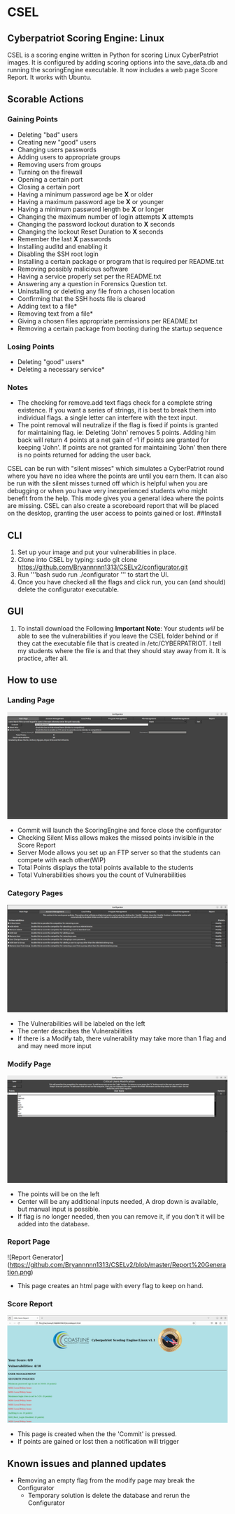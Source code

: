 # CSEL
## Cyberpatriot Scoring Engine: Linux

CSEL is a scoring engine written in Python for scoring Linux CyberPatriot images. It is configured by adding scoring options into the save_data.db and running the scoringEngine executable. It now includes a web page Score Report. It works with Ubuntu.

## Scorable Actions
### Gaining Points
- Deleting "bad" users
- Creating new "good" users
- Changing  users passwords
- Adding users to appropriate groups
- Removing users from groups
- Turning on the firewall
- Opening a certain port 
- Closing a certain port 
- Having a minimum password age be **X** or older 
- Having a maximum password age be **X** or younger  
- Having a minimum password length be **X** or longer 
- Changing the maximum number of login attempts **X** attempts 
- Changing the password lockout duration to **X** seconds
- Changing  the lockout Reset Duration to **X** seconds
- Remember the last **X** passwords
- Installing auditd and enabling it
- Disabling the SSH root login
- Installing a certain package or program that is required per README.txt
- Removing possibly malicious software
- Having a service properly set per the README.txt
- Answering any a question in Forensics Question txt.
- Uninstalling or deleting any file from a chosen location
- Confirming that the SSH hosts file is cleared
- Adding text to a file*
- Removing text from a file*
- Giving a chosen files appropriate permissions per README.txt
- Removing a certain package from booting during the startup sequence
### Losing Points
- Deleting "good" users*
- Deleting a necessary service*
### Notes
- The checking for remove.add text flags check for a complete string existence. If you want a series of strings, it is best to break them into individual flags. a single letter can interfere with the text input.
- The point removal will neutralize if the flag is fixed if points is granted for maintaining flag.
  	ie: Deleting 'John' removes 5 points. Adding him back will return 4 points at a net gain of -1 if points are granted for keeping 'John'. If points are not granted for maintaining 'John' then there is no points returned for adding the user back.

CSEL can be run with "silent misses" which simulates a CyberPatriot round where you have no idea where the points are until you earn them. It can also be run with the silent misses turned off which is helpful when you are debugging or when you have very inexperienced students who might benefit from the help. This mode gives you a general idea where the points are missing. CSEL can also create a scoreboard report that will be placed on the desktop, granting the user access to points gained or lost. 
##Install 
## CLI
1. Set up your image and put your vulnerabilities in place.
3. Clone into CSEL by typing: sudo git clone https://github.com/Bryannnnn1313/CSELv2/configurator.git
4. Run '''bash
sudo run ./configurator
''' to start the UI. 
6. Once you have checked all the flags and click run, you can (and should) delete the configurator executable.

## GUI
1. To install download the Following
**Important Note**: Your students _will_ be able to see the vulnerabilities if you leave the CSEL folder behind or if they cat the executable file that is created in /etc/CYBERPATRIOT. I tell my students where the file is and that they should stay away from it. It is practice, after all.

## How to use 
### Landing Page
![Landing Page](https://github.com/Bryannnnn1313/CSELv2/blob/master/Config%201st%20Screen.png)
   - Commit will launch the ScoringEngine and force close the configurator
   - Checking Silent Miss allows makes the missed points invisible in the Score Report
   - Server Mode allows you set up an FTP server so that the students can compete with each other(WIP)
   - Total Points displays the total points available to the students
   - Total Vulnerabilities shows you the count of Vulnerabilities
### Category Pages
![Category Page](https://github.com/Bryannnnn1313/CSELv2/blob/master/Config%20Account%20Management.png)
   - The Vulnerabilities will be labeled on the left
   - The center describes the Vulnerabilities
   - If there is a Modify tab, there vulnerability may take more than 1 flag and and may need more input
### Modify Page
![Modify Page](https://github.com/Bryannnnn1313/CSELv2/blob/master/Config%20Modify.png)
   - The points will be on the left
   - Center will be any additional inputs needed, A drop down is available, but manual input is possible.
   - If flag is no longer needed, then you can remove it, if you don't it will be added into the database.
### Report Page
![Report Generator] (https://github.com/Bryannnnn1313/CSELv2/blob/master/Report%20Generation.png)
   - This page creates an html page with every flag to keep on hand.
### Score Report
![Score Report](https://github.com/Bryannnnn1313/CSELv2/blob/master/ScoreReport.png)
   - This page is created when the the 'Commit' is pressed.
   - If points are gained or lost then a notification will trigger
## Known issues and planned updates
- Removing an empty flag from the modify page may break the Configurator
    - Temporary solution is delete the database and rerun the Configurator
